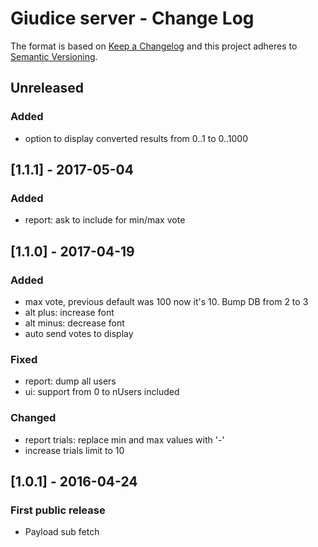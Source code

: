 # Giudice server - Change Log

The format is based on [Keep a Changelog](http://keepachangelog.com/en/0.3.0/) 
and this project adheres to [Semantic Versioning](http://semver.org/).

## Unreleased
### Added
- option to display converted results from 0..1 to 0..1000

## [1.1.1] - 2017-05-04
### Added
- report: ask to include for min/max vote

## [1.1.0] - 2017-04-19
### Added
- max vote, previous default was 100 now it's 10. Bump DB from 2 to 3
- alt plus: increase font
- alt minus: decrease font
- auto send votes to display

### Fixed
- report: dump all users
- ui: support from 0 to nUsers included

### Changed
- report trials: replace min and max values with '-'
- increase trials limit to 10

## [1.0.1] - 2016-04-24
### First public release
- Payload sub fetch